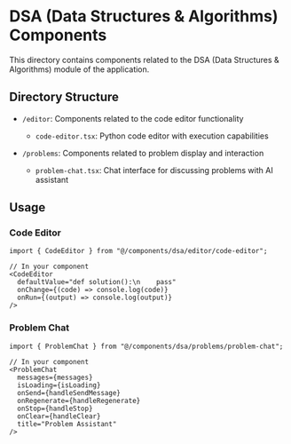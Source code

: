 # DSA (Data Structures & Algorithms) Components

This directory contains components related to the DSA (Data Structures & Algorithms) module of the application.

## Directory Structure

- `/editor`: Components related to the code editor functionality
  - `code-editor.tsx`: Python code editor with execution capabilities

- `/problems`: Components related to problem display and interaction
  - `problem-chat.tsx`: Chat interface for discussing problems with AI assistant

## Usage

### Code Editor

```tsx
import { CodeEditor } from "@/components/dsa/editor/code-editor";

// In your component
<CodeEditor 
  defaultValue="def solution():\n    pass" 
  onChange={(code) => console.log(code)}
  onRun={(output) => console.log(output)}
/>
```

### Problem Chat

```tsx
import { ProblemChat } from "@/components/dsa/problems/problem-chat";

// In your component
<ProblemChat
  messages={messages}
  isLoading={isLoading}
  onSend={handleSendMessage}
  onRegenerate={handleRegenerate}
  onStop={handleStop}
  onClear={handleClear}
  title="Problem Assistant"
/>
``` 